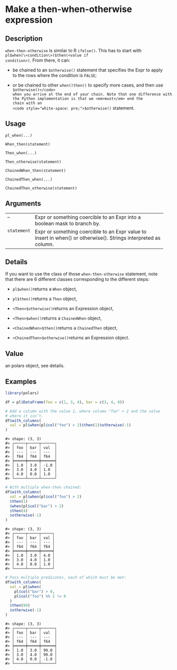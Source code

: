 

# Make a then-when-otherwise expression

## Description

<code>when-then-otherwise</code> is similar to R <code>ifelse()</code>.
This has to start with
<code style="white-space: pre;">pl$when(\<condition\>)$then(\<value if
condition\>)</code>. From there, it can:

<ul>
<li>

be chained to an <code style="white-space: pre;">$otherwise()</code>
statement that specifies the Expr to apply to the rows where the
condition is <code>FALSE</code>;

</li>
<li>

or be chained to other
<code style="white-space: pre;">$when()$then()</code> to specify more
cases, and then use <code style="white-space: pre;">$otherwise()</code>
when you arrive at the end of your chain. Note that one difference with
the Python implementation is that we <em>must</em> end the chain with an
<code style="white-space: pre;">$otherwise()</code> statement.

</li>
</ul>

## Usage

<pre><code class='language-R'>pl_when(...)

When_then(statement)

Then_when(...)

Then_otherwise(statement)

ChainedWhen_then(statement)

ChainedThen_when(...)

ChainedThen_otherwise(statement)
</code></pre>

## Arguments

<table>
<tr>
<td style="white-space: nowrap; font-family: monospace; vertical-align: top">
<code id="Expr_when_then_otherwise_:_...">…</code>
</td>
<td>
Expr or something coercible to an Expr into a boolean mask to branch by.
</td>
</tr>
<tr>
<td style="white-space: nowrap; font-family: monospace; vertical-align: top">
<code id="Expr_when_then_otherwise_:_statement">statement</code>
</td>
<td>
Expr or something coercible to an Expr value to insert in when() or
otherwise(). Strings interpreted as column.
</td>
</tr>
</table>

## Details

If you want to use the class of those <code>when-then-otherwise</code>
statement, note that there are 6 different classes corresponding to the
different steps:

<ul>
<li>

<code>pl$when()</code>returns a <code>When</code> object,

</li>
<li>

<code>pl$then()</code>returns a <code>Then</code> object,

</li>
<li>

<code style="white-space: pre;">\<Then\>$otherwise()</code>returns an
Expression object,

</li>
<li>

<code style="white-space: pre;">\<Then\>$when()</code>returns a
<code>ChainedWhen</code> object,

</li>
<li>

<code style="white-space: pre;">\<ChainedWhen\>$then()</code>returns a
<code>ChainedThen</code> object,

</li>
<li>

<code style="white-space: pre;">\<ChainedThen\>$otherwise()</code>returns
an Expression object.

</li>
</ul>

## Value

an polars object, see details.

## Examples

``` r
library(polars)

df = pl$DataFrame(foo = c(1, 3, 4), bar = c(3, 4, 0))

# Add a column with the value 1, where column "foo" > 2 and the value -1
# where it isn’t.
df$with_columns(
  val = pl$when(pl$col("foo") > 2)$then(1)$otherwise(-1)
)
```

    #> shape: (3, 3)
    #> ┌─────┬─────┬──────┐
    #> │ foo ┆ bar ┆ val  │
    #> │ --- ┆ --- ┆ ---  │
    #> │ f64 ┆ f64 ┆ f64  │
    #> ╞═════╪═════╪══════╡
    #> │ 1.0 ┆ 3.0 ┆ -1.0 │
    #> │ 3.0 ┆ 4.0 ┆ 1.0  │
    #> │ 4.0 ┆ 0.0 ┆ 1.0  │
    #> └─────┴─────┴──────┘

``` r
# With multiple when-then chained:
df$with_columns(
  val = pl$when(pl$col("foo") > 2)
  $then(1)
  $when(pl$col("bar") > 2)
  $then(4)
  $otherwise(-1)
)
```

    #> shape: (3, 3)
    #> ┌─────┬─────┬─────┐
    #> │ foo ┆ bar ┆ val │
    #> │ --- ┆ --- ┆ --- │
    #> │ f64 ┆ f64 ┆ f64 │
    #> ╞═════╪═════╪═════╡
    #> │ 1.0 ┆ 3.0 ┆ 4.0 │
    #> │ 3.0 ┆ 4.0 ┆ 1.0 │
    #> │ 4.0 ┆ 0.0 ┆ 1.0 │
    #> └─────┴─────┴─────┘

``` r
# Pass multiple predicates, each of which must be met:
df$with_columns(
  val = pl$when(
    pl$col("bar") > 0,
    pl$col("foo") %% 2 != 0
  )
  $then(99)
  $otherwise(-1)
)
```

    #> shape: (3, 3)
    #> ┌─────┬─────┬──────┐
    #> │ foo ┆ bar ┆ val  │
    #> │ --- ┆ --- ┆ ---  │
    #> │ f64 ┆ f64 ┆ f64  │
    #> ╞═════╪═════╪══════╡
    #> │ 1.0 ┆ 3.0 ┆ 99.0 │
    #> │ 3.0 ┆ 4.0 ┆ 99.0 │
    #> │ 4.0 ┆ 0.0 ┆ -1.0 │
    #> └─────┴─────┴──────┘
